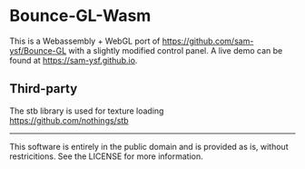 # Bounce-GL-Wasm


This is a Webassembly + WebGL port of <https://github.com/sam-ysf/Bounce-GL> with a slightly modified control panel. A live demo can be found at <https://sam-ysf.github.io>.


Third-party
--------------------------------------------------------------------------------
The stb library is used for texture loading\
<https://github.com/nothings/stb>


--------------------------------------------------------------------------------
This software is entirely in the public domain and is provided as is, without restricitions. See the LICENSE for more information.
